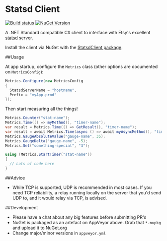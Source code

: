 Statsd Client
=============

[![Build status](https://ci.appveyor.com/api/projects/status/fklgn25u3k66qu3v?svg=true)](https://ci.appveyor.com/project/DarrellMozingo/statsd-csharp-client)
[![NuGet Version](http://img.shields.io/nuget/v/StatsdClient.svg?style=flat)](https://www.nuget.org/packages/StatsdClient/)

A .NET Standard compatible C# client to interface with Etsy's excellent [statsd](https://github.com/etsy/statsd) server.

Install the client via NuGet with the [StatsdClient package](http://nuget.org/packages/StatsdClient).

##Usage

At app startup, configure the `Metrics` class (other options are documented on `MetricsConfig`):

``` C#
Metrics.Configure(new MetricsConfig
{
  StatsdServerName = "hostname",
  Prefix = "myApp.prod"
});
```

Then start measuring all the things!

``` C#
Metrics.Counter("stat-name");
Metrics.Time(() => myMethod(), "timer-name");
var result = Metrics.Time(() => GetResult(), "timer-name");
var result = await Metrics.Time(async () => await myAsyncMethod(), "timer-name");
Metrics.GaugeAbsoluteValue("gauge-name", 35);
Metrics.GaugeDelta("gauge-name", -5);
Metrics.Set("something-special", "3");

using (Metrics.StartTimer("stat-name"))
{
  // Lots of code here
}
```

##Advice

* While TCP is supported, UDP is recommended in most cases. If you need TCP reliability, a relay running locally on the server that you'd send UDP to, and it would relay via TCP, is advised.

##Development

* Please have a chat about any big features before submitting PR's
* NuGet is packaged as an artefact on AppVeyor above. Grab that `*.nupkg` and upload it to NuGet.org
* Change major/minor versions in `appveyor.yml`

